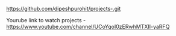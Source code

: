 https://github.com/dipeshpurohit/projects-.git

Yourube link to watch projects - https://www.youtube.com/channel/UCoYqoI0zERwhMTXII-yaRFQ
